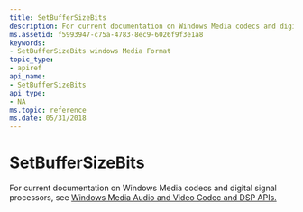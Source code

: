 ```yaml
---
title: SetBufferSizeBits
description: For current documentation on Windows Media codecs and digital signal processors, see Windows Media Audio and Video Codec and DSP APIs.
ms.assetid: f5993947-c75a-4783-8ec9-6026f9f3e1a8
keywords:
- SetBufferSizeBits windows Media Format
topic_type:
- apiref
api_name:
- SetBufferSizeBits
api_type:
- NA
ms.topic: reference
ms.date: 05/31/2018
---
```


# SetBufferSizeBits

For current documentation on Windows Media codecs and digital signal processors, see [Windows Media Audio and Video Codec and DSP APIs.](https://msdn.microsoft.com/library/Dd464626(v=VS.85).aspx)

 

 




